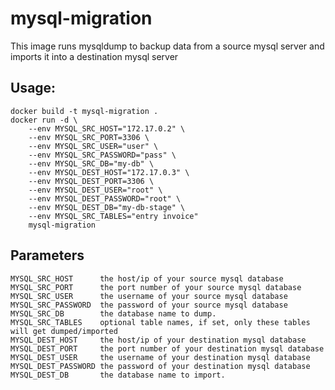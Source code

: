 # mysql-migration

This image runs mysqldump to backup data from a source mysql server and imports it into a destination mysql server

## Usage:

    docker build -t mysql-migration .
    docker run -d \
        --env MYSQL_SRC_HOST="172.17.0.2" \
        --env MYSQL_SRC_PORT=3306 \
        --env MYSQL_SRC_USER="user" \
        --env MYSQL_SRC_PASSWORD="pass" \
        --env MYSQL_SRC_DB="my-db" \
        --env MYSQL_DEST_HOST="172.17.0.3" \
        --env MYSQL_DEST_PORT=3306 \
        --env MYSQL_DEST_USER="root" \
        --env MYSQL_DEST_PASSWORD="root" \
        --env MYSQL_DEST_DB="my-db-stage" \
        --env MYSQL_SRC_TABLES="entry invoice"
        mysql-migration

## Parameters

    MYSQL_SRC_HOST      the host/ip of your source mysql database
    MYSQL_SRC_PORT      the port number of your source mysql database
    MYSQL_SRC_USER      the username of your source mysql database
    MYSQL_SRC_PASSWORD  the password of your source mysql database
    MYSQL_SRC_DB        the database name to dump.
    MYSQL_SRC_TABLES    optional table names, if set, only these tables will get dumped/imported
    MYSQL_DEST_HOST     the host/ip of your destination mysql database
    MYSQL_DEST_PORT     the port number of your destination mysql database
    MYSQL_DEST_USER     the username of your destination mysql database
    MYSQL_DEST_PASSWORD the password of your destination mysql database
    MYSQL_DEST_DB       the database name to import.
 
